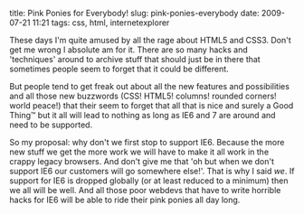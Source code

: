title: Pink Ponies for Everybody!
slug: pink-ponies-everybody
date: 2009-07-21 11:21
tags: css, html, internetexplorer

These days I'm quite amused by all the rage about HTML5 and CSS3. Don't get me wrong I absolute am for it. There are so many hacks and 'techniques' around to archive stuff that should just be in there that sometimes people seem to forget that it could be different.

But people tend to get freak out about all the new features and possibilities and all those new buzzwords (CSS! HTML5! columns! rounded corners! world peace!) that their seem to forget that all that is nice and surely a Good Thing™ but it all will lead to nothing as long as IE6 and 7 are around and need to be supported.

So my proposal: why don't we first stop to support IE6. Because the more new stuff we get the more work we will have to make it all work in the crappy legacy browsers. And don't give me that 'oh but when we don't support IE6 our customers will go somewhere else!'. That is why I said *we*. If support for IE6 is dropped globally (or at least reduced to a minimum) then we all will be well. And all those poor webdevs that have to write horrible hacks for IE6 will be able to ride their pink ponies all day long.
